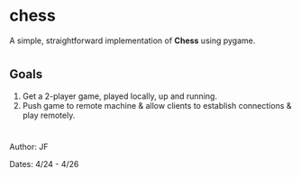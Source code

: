 # chess

A simple, straightforward implementation of **Chess** using pygame.
#

## Goals

1. Get a 2-player game, played locally, up and running.
2. Push game to remote machine & allow clients to establish connections & play remotely.
#

Author: JF

Dates: 4/24 - 4/26
